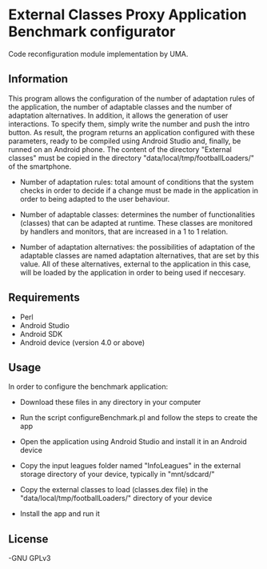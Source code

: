 # External Classes Proxy Application Benchmark configurator

Code reconfiguration module implementation by UMA.

## Information

This program allows the configuration of the number of adaptation rules of the application, the number of adaptable classes and the number of adaptation alternatives. In addition, it allows the generation of user interactions. To specify them, simply write the number and push the intro button. As result, the program returns an application configured with these parameters, ready to be compiled using Android Studio and, finally, be runned on an Android phone. The content of the directory "External classes" must be copied in the directory "data/local/tmp/footballLoaders/" of the smartphone.

- Number of adaptation rules: total amount of conditions that the system checks in order to decide if a change must be made in the application in order to being adapted to the user behaviour.

- Number of adaptable classes: determines the number of functionalities (classes) that can be adapted at runtime. These classes are monitored by handlers and monitors, that are increased in a 1 to 1 relation.

- Number of adaptation alternatives: the possibilities of adaptation of the adaptable classes are named adaptation alternatives, that are set by this value. All of these alternatives, external to the application in this case, will be loaded by the application in order to being used if neccesary.

## Requirements

- Perl 
- Android Studio
- Android SDK
- Android device (version 4.0 or above)

## Usage

In order to configure the benchmark application:

- Download these files in any directory in your computer

- Run the script configureBenchmark.pl and follow the steps to create the app

- Open the application using Android Studio and install it in an Android device

- Copy the input leagues folder named "InfoLeagues" in the external
storage directory of your device, typically in "mnt/sdcard/"

- Copy the external classes to load (classes.dex file) in the "data/local/tmp/footballLoaders/"
directory of your device

- Install the app and run it

## License

-GNU GPLv3
